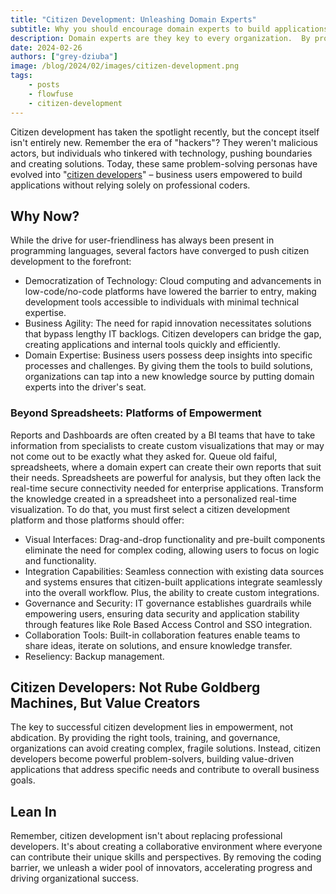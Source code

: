```yaml
---
title: "Citizen Development: Unleashing Domain Experts"
subtitle: Why you should encourage domain experts to build applications
description: Domain experts are they key to every organization.  By providing the tools and training innovation accelerates.
date: 2024-02-26
authors: ["grey-dziuba"]
image: /blog/2024/02/images/citizen-development.png
tags:
    - posts
    - flowfuse
    - citizen-development
---
```


Citizen development has taken the spotlight recently, but the concept itself isn't entirely new. Remember the era of "hackers"? They weren't malicious actors, but individuals who tinkered with technology, pushing boundaries and creating solutions. Today, these same problem-solving personas have evolved into "[citizen developers](https://www.gartner.com/en/information-technology/glossary/citizen-developer)" – business users empowered to build applications without relying solely on professional coders.

<!--more-->

## Why Now?

While the drive for user-friendliness has always been present in programming languages, several factors have converged to push citizen development to the forefront:

- Democratization of Technology: Cloud computing and advancements in low-code/no-code platforms have lowered the barrier to entry, making development tools accessible to individuals with minimal technical expertise.
- Business Agility: The need for rapid innovation necessitates solutions that bypass lengthy IT backlogs. Citizen developers can bridge the gap, creating applications and internal tools quickly and efficiently.
- Domain Expertise: Business users possess deep insights into specific processes and challenges. By giving them the tools to build solutions, organizations can tap into a new knowledge source by putting domain experts into the driver's seat.

### Beyond Spreadsheets: Platforms of Empowerment

Reports and Dashboards are often created by a BI teams that have to take information from specialists to create custom visualizations that may or may not come out to be exactly what they asked for. Queue old faiful, spreadsheets, where a domain expert can create their own reports that suit their needs.  Spreadsheets are powerful for analysis, but they often lack the real-time secure connectivity needed for enterprise applications. Transform the knowledge created in a spreadsheet into a personalized real-time visualization. To do that, you must first select a citizen development platform and those platforms should offer:

- Visual Interfaces: Drag-and-drop functionality and pre-built components eliminate the need for complex coding, allowing users to focus on logic and functionality.
- Integration Capabilities: Seamless connection with existing data sources and systems ensures that citizen-built applications integrate seamlessly into the overall workflow. Plus, the ability to create custom integrations.
- Governance and Security: IT governance establishes guardrails while empowering users, ensuring data security and application stability through features like Role Based Access Control and SSO integration.
- Collaboration Tools: Built-in collaboration features enable teams to share ideas, iterate on solutions, and ensure knowledge transfer.
- Reseliency: Backup management.


## Citizen Developers: Not Rube Goldberg Machines, But Value Creators

The key to successful citizen development lies in empowerment, not abdication. By providing the right tools, training, and governance, organizations can avoid creating complex, fragile solutions. Instead, citizen developers become powerful problem-solvers, building value-driven applications that address specific needs and contribute to overall business goals.

## Lean In

Remember, citizen development isn't about replacing professional developers. It's about creating a collaborative environment where everyone can contribute their unique skills and perspectives. By removing the coding barrier, we unleash a wider pool of innovators, accelerating progress and driving organizational success.

